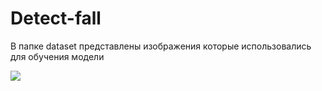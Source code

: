 # Detect-fall

В папке dataset представлены изображения которые использовались для обучения модели

<a href="https://universe.roboflow.com/tickflag/detect-fall/model/">
    <img src="https://app.roboflow.com/images/try-model-badge.svg"></img>
</a>
